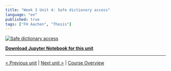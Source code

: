 ```yaml
---
title: "Week 3 Unit 4: Safe dictionary access"
language: "en"
published: true
tags: ["FH Aachen", "Thesis"]
---
```


[![Safe dictionary access](https://img.youtube.com/vi/-TQmDEf9R8Y/hqdefault.jpg)](https://youtu.be/-TQmDEf9R8Y)

[**Download Jupyter Notebook for this unit**](files/Week_3_Unit_4_safedict_notebook.ipynb)

---

[< Previous unit](/teaching/python-mooc/week3_unit4_selftest) | [Next unit >](/teaching/python-mooc/week3_unit3_selftest) |
[Course Overview](/teaching/python-mooc)